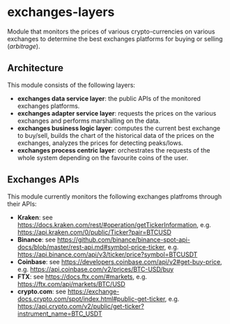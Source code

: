 # exchanges-layers

Module that monitors the prices of various crypto-currencies on various exchanges to determine the best exchanges platforms for buying or selling (_arbitrage_).


## Architecture

This module consists of the following layers:
- **exchanges data service layer**: the public APIs of the monitored exchanges platforms.
- **exchanges adapter service layer**: requests the prices on the various exchanges and performs marshalling on the data.
- **exchanges business logic layer**: computes the current best exchange to buy/sell, builds the chart of the historical data of the prices on the exchanges, analyzes the prices for detecting peaks/lows.
- **exchanges process centric layer**: orchestrates the requests of the whole system depending on the favourite coins of the user.

## Exchanges APIs

This module currently monitors the following exchanges platfroms through their APIs:
- **Kraken**: see https://docs.kraken.com/rest/#operation/getTickerInformation, e.g. https://api.kraken.com/0/public/Ticker?pair=BTCUSD
- **Binance**: see https://github.com/binance/binance-spot-api-docs/blob/master/rest-api.md#symbol-price-ticker, e.g. https://api.binance.com/api/v3/ticker/price?symbol=BTCUSDT
- **Coinbase**: see https://developers.coinbase.com/api/v2#get-buy-price, e.g. https://api.coinbase.com/v2/prices/BTC-USD/buy
- **FTX**: see https://docs.ftx.com/#markets, e.g. https://ftx.com/api/markets/BTC/USD
- **crypto.com**: see https://exchange-docs.crypto.com/spot/index.html#public-get-ticker, e.g. https://api.crypto.com/v2/public/get-ticker?instrument_name=BTC_USDT
